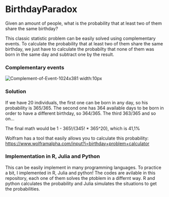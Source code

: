 # BirthdayParadox
Given an amount of people, what is the probability that at least two of them share the same birthday?


This classic statistic problem can be easily solved using complementary events. To calculate the probability that at least two of them share the same birthday, we just have to calculate the probabilty that none of them was born in the same day and subtract one by the result.


### Complementary events
![Complement-of-Event-1024x381 width:10px](https://user-images.githubusercontent.com/45129483/166121427-c6a62ff8-f2ee-4c3f-b0bd-ccb033d8b2fc.jpeg)

### Solution
If we have 20 individuals, the first one can be born in any day, so his probability is 365/365. The second one has 364 available days to be born in order to have a different birthday, so 364/365. The third 363/365 and so on... 

The final math would be 1 - 365!/(345! * 365^20), which is 41,1% 

Wolfram has a tool that easily allows you to calculate this probability: https://www.wolframalpha.com/input?i=birthday+problem+calculator

### Implementation in R, Julia and Python
This can be easily implement in many programming languages. To practice a bit, I implemented in R, Julia and python! The codes are avilable in this repository, each one of them solves the ptoblem in a differnt way. R and python calculates the probability and Julia simulates the situations to get the probabilities.
